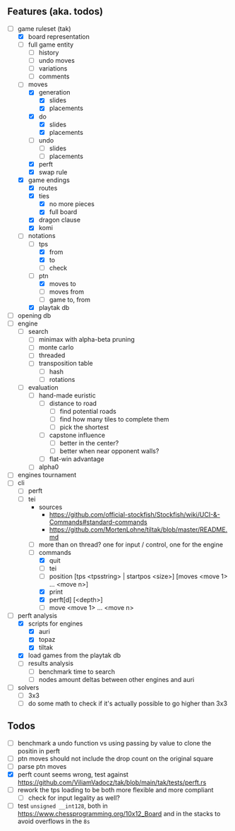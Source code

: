 ## Features (aka. todos)
- [ ] game ruleset (tak)
  - [x] board representation
  - [ ] full game entity
    - [ ] history
    - [ ] undo moves
    - [ ] variations
    - [ ] comments
  - [ ] moves
    - [x] generation
      - [x] slides
      - [x] placements
    - [x] do
      - [x] slides
      - [x] placements
    - [ ] undo
      - [ ] slides
      - [ ] placements
    - [x] perft
    - [x] swap rule
  - [x] game endings
    - [x] routes
    - [x] ties
      - [x] no more pieces
      - [x] full board
    - [x] dragon clause
    - [x] komi
  - [ ] notations
    - [ ] tps
      - [x] from
      - [x] to
      - [ ] check
    - [ ] ptn
      - [x] moves to
      - [ ] moves from
      - [ ] game to, from
    - [x] playtak db
- [ ] opening db
- [ ] engine
  - [ ] search
    - [ ] minimax with alpha-beta pruning
    - [ ] monte carlo
    - [ ] threaded
    - [ ] transposition table
      - [ ] hash
      - [ ] rotations
  - [ ] evaluation
    - [ ] hand-made euristic
      - [ ] distance to road
        - [ ] find potential roads
        - [ ] find how many tiles to complete them
        - [ ] pick the shortest
      - [ ] capstone influence
        - [ ] better in the center?
        - [ ] better when near opponent walls?
      - [ ] flat-win advantage
    - [ ] alpha0
- [ ] engines tournament
- [ ] cli
  - [ ] perft
  - [ ] tei
    - sources
      - https://github.com/official-stockfish/Stockfish/wiki/UCI-&-Commands#standard-commands
      - https://github.com/MortenLohne/tiltak/blob/master/README.md
    - [ ] more than on thread? one for input / control, one for the engine
    - [ ] commands
      - [x] quit
      - [ ] tei
      - [ ] position [tps \<tpsstring\> | startpos \<size\>] [moves \<move 1\> ... \<move n\>]
      - [x] print
      - [x] perft[d] [\<depth\>]
      - [ ] move \<move 1\> ... \<move n\>
- [ ] perft analysis
  - [x] scripts for engines
    - [x] auri
    - [x] topaz
    - [x] tiltak
  - [x] load games from the playtak db
  - [ ] results analysis
    - [ ] benchmark time to search
    - [ ] nodes amount deltas between other engines and auri
- [ ] solvers
  - [ ] 3x3
  - [ ] do some math to check if it's actually possible to go higher than 3x3

## Todos
- [ ] benchmark a undo function vs using passing by value to clone the positin in perft
- [ ] ptn moves should not include the drop count on the original square
- [ ] parse ptn moves
- [x] perft count seems wrong, test against https://github.com/ViliamVadocz/tak/blob/main/tak/tests/perft.rs
- [ ] rework the tps loading to be both more flexible and more compliant
  - [ ] check for input legality as well?
- [ ] test `unsigned __int128`, both in https://www.chessprogramming.org/10x12_Board and in the stacks to avoid overflows in the `8s`
